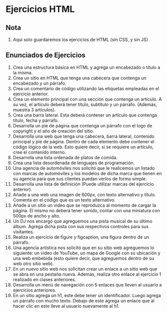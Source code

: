 # Ejercicios HTML

## Nota

1. Aqui solo guardaremos los ejercicios de HTML (sin CSS, y sin JS)


## Enunciados de Ejercicios

1. Crea una estructura básica en HTML y agrega un encabezado o título a la misma.
2. Crea un sitio en HTML que tenga una cabecera que contenga un encabezado y un párrafo.
3. Crea un comentario de código utilizando las etiquetas empleadas en el ejercicio anterior.
4. Crea un elemento principal con una sección que contenga un artículo. A su vez, el artículo deberá tener título, subtítulo y un párrafo. (Además, muestra 3 artículos).
5. Crea una barra lateral. Esta deberá contener un artículo que contenga título, fecha y párrafo.
6. Desarrolla un pie de página que contenga un párrafo con el logo de copyright y el año de creación del sitio.
7. Desarrolla una web que tenga una cabecera, barra lateral, contenido principal y pie de página. Dentro de cada elemento debe contener el código lógico de la web. Esto quiere decir, si se requiere un artículo, cree el contenido interno.
8. Desarrolla una lista ordenada de platos de comida.
9. Crea una lista desordenada de lenguajes de programación.
10. Una agencia de automóviles nos solicitó que le realicemos un listado con marcas de automóviles y los modelos de dicha marca que tienen en su agencia para que sus clientes puedan verlos de forma simple.
11. Desarrolla una lista de definición (Puede utilizar marcas del ejercicio anterior).
12. Añade a una web una imagen de 600px, con texto alternativo y título. Comenta en el código que es un texto alternativo.
13. Añade a un sitio un video que se reproduzca al momento de cargar la página. El mismo no deberá tener sonido, contar con una miniatura con 500px de ancho y alto.
14. Un DJ nos encargó que agreguemos una pista musical de su último álbum. Agrega dicha pista con sus respectivos controles para sus visitantes.
15. Realiza un ejercicio de figure y figcaption, una figura dentro de un párrafo.
16. Una agencia artística nos solicitó que en su sitio web agreguemos lo siguiente: un video de YouTube, un mapa de Google con su ubicación y una web embebida (esto quiere decir, que agreguemos dentro de su web otro sitio web).
17. En un nuevo sitio web nos solicitan crear un enlace a un sitio web que se abra en una pestaña nueva. Además, realiza otro enlace al ejercicio 1 realizado en clases anteriores.
18. Desarrolla un menú de navegación con 5 enlaces que lleven al usuario a ejercicios anteriores.
19. En un sitio agrega un h1, este debe tener un identificador. Luego agrega un párrafo con mucho texto. Debajo de este agrega un enlace que al hacer clic en este lleve al usuario nuevamente al h1.